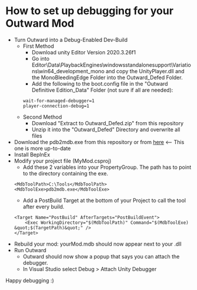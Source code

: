 # How to set up debugging for your Outward Mod

* Turn Outward into a Debug-Enabled Dev-Build
	* First Method
		* Download unity Editor Version 2020.3.26f1
		* Go into Editor\Data\PlaybackEngines\windowsstandalonesupport\Variations\win64_development_mono and copy the UnityPlayer.dll and the MonoBleedingEdge Folder into the Outward_Defed Folder.
		* Add the following to the boot.config file in the "Outward Definitive Edition_Data" Folder (not sure if all are needed):
		```
		wait-for-managed-debugger=1
		player-connection-debug=1
		```
	* Second Method
		* Download "Extract to Outward_Defed.zip" from this repository
		* Unzip it into the "Outward_Defed" Directory and overwrite all files
* Download the pdb2mdb.exe from this repository or from [here](https://www.nuget.org/packages/Mono.Unofficial.pdb2mdb) <-- This one is more up-to-date
* Install BepInEx
* Modify your project file (MyMod.csproj)
	* Add these 2 variables into your PropertyGroup. The path has to point to the directory containing the exe.
	```
	<MdbToolPath>C:\Tools</MdbToolPath>
	<MdbToolExe>pdb2mdb.exe</MdbToolExe>
	```
	* Add a PostBuild Target at the bottom of your Project to call the tool after every build.
	```
	<Target Name="PostBuild" AfterTargets="PostBuildEvent">
		<Exec WorkingDirectory="$(MdbToolPath)" Command="$(MdbToolExe) &quot;$(TargetPath)&quot;" />
	</Target>
	```
* Rebuild your mod: yourMod.mdb should now appear next to your .dll
* Run Outward
	* Outward should now show a popup that says you can attach the debugger.
	* In Visual Studio select Debug > Attach Unity Debugger

Happy debugging :)
